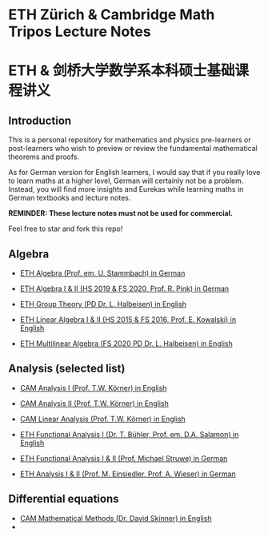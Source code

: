 # ETH Zürich & Cambridge Math Tripos Lecture Notes

# ETH & 剑桥大学数学系本科硕士基础课程讲义



## Introduction

This is a personal repository for mathematics and physics pre-learners or post-learners who wish to preview or review the fundamental mathematical theorems and proofs.

As for German version for English learners, I would say that if you really love to learn maths at a higher level, German will certainly not be a problem. Instead, you will find more insights and Eurekas while learning maths in German textbooks and lecture notes. 

**REMINDER: These lecture notes must not be used for commercial.**

Feel free to star and fork this repo!



## Algebra

* [ETH Algebra (Prof. em. U. Stammbach) in German](/Algebra/ETH_Algebra.pdf)

* [ETH Algebra I & II (HS 2019  & FS 2020, Prof. R. Pink) in German](/Algebra/ETH_Algebra_I_II_Summary.pdf)
* [ETH Group Theory (PD Dr. L. Halbeisen) in English](/Algebra/ETH_Group_Theory.pdf)
* [ETH Linear Algebra I & II (HS 2015 & FS 2016, Prof. E. Kowalski) in English](/Algebra/ETH_Linear_Algebra_I_II.pdf)
* [ETH Multilinear Algebra (FS 2020 PD Dr. L. Halbeisen) in English](/Algebra/Multilinear_Algebra.pdf)

## Analysis (selected list)

* [CAM Analysis I (Prof. T.W. Körner) in English](/Analysis/CAM_Analysis_I.pdf)
* [CAM Analysis II (Prof. T.W. Körner) in English](/Analysis/CAM_Analysis_II.pdf)
* [CAM Linear Analysis (Prof. T.W. Körner) in English](/Analysis/CAM_LA.pdf)
* [ETH Functional Analysis I (Dr. T. Bühler, Prof. em. D.A. Salamon) in English](/Analysis/FA_ETH_2017.pdf)

* [ETH Functional Analysis I & II (Prof. Michael Struwe) in German](/Analysis/FA-I-II-11-9-2014.pdf)

* [ETH Analysis I & II (Prof. M. Einsiedler, Prof. A. Wieser) in German](/Analysis/Math_Analysis_I_II_German_ETH.pdf)

## Differential equations

* [CAM Mathematical Methods (Dr. David Skinner) in English](/Differential%20Equations/CAM_MATH_METHODS.pdf )
* 
